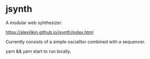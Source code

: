# jsynth
A modular web syhthesizer.

https://alexjilkin.github.io/jsynth/index.html

Currently consists of a simple oscialltor combined with a sequencer.

yarn && yarn start to run locally.
